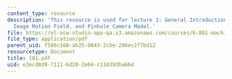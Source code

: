 ```yaml
---
content_type: resource
description: 'This resource is used for lecture 1: General Introduction, Estimating
  Image Motion Field, and Pinhole Camera Model.'
file: https://ol-ocw-studio-app-qa.s3.amazonaws.com/courses/6-801-machine-vision-fall-2004/e3ecd8d971116d202e64c110393ba664_l01.pdf
file_type: application/pdf
parent_uid: f586c168-ab25-0043-2cbe-286ec2f7bd12
resourcetype: Document
title: l01.pdf
uid: e3ecd8d9-7111-6d20-2e64-c110393ba664
---
```

